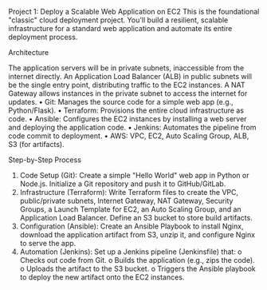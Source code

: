 Project 1: Deploy a Scalable Web Application on EC2
This is the foundational "classic" cloud deployment project. You'll build a resilient, scalable infrastructure for a standard web application and automate its entire deployment process.

Architecture

The application servers will be in private subnets, inaccessible from the internet directly. An Application Load Balancer (ALB) in public subnets will be the single entry point, distributing traffic to the EC2 instances. A NAT Gateway allows instances in the private subnet to access the internet for updates.
•	Git: Manages the source code for a simple web app (e.g., Python/Flask).
•	Terraform: Provisions the entire cloud infrastructure as code.
•	Ansible: Configures the EC2 instances by installing a web server and deploying the application code.
•	Jenkins: Automates the pipeline from code commit to deployment.
•	AWS: VPC, EC2, Auto Scaling Group, ALB, S3 (for artifacts).

Step-by-Step Process

1.	Code Setup (Git): Create a simple "Hello World" web app in Python or Node.js. Initialize a Git repository and push it to GitHub/GitLab.
2.	Infrastructure (Terraform): Write Terraform files to create the VPC, public/private subnets, Internet Gateway, NAT Gateway, Security Groups, a Launch Template for EC2, an Auto Scaling Group, and an Application Load Balancer. Define an S3 bucket to store build artifacts.
3.	Configuration (Ansible): Create an Ansible Playbook to install Nginx, download the application artifact from S3, unzip it, and configure Nginx to serve the app.
4.	Automation (Jenkins): Set up a Jenkins pipeline (Jenkinsfile) that:
o	Checks out code from Git.
o	Builds the application (e.g., zips the code).
o	Uploads the artifact to the S3 bucket.
o	Triggers the Ansible playbook to deploy the new artifact onto the EC2 instances.
